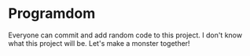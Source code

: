 # Programdom
Everyone can commit and add random code to this project. I don't know what this project will be. Let's make a monster together!
